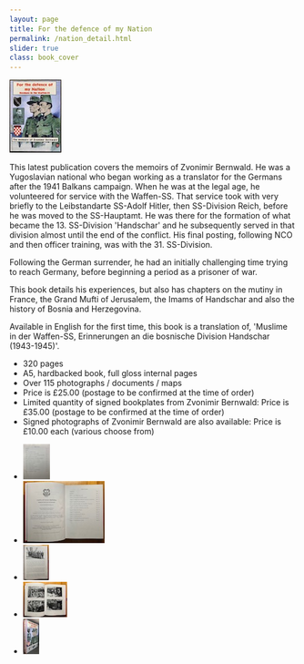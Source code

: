 ```yaml
---
layout: page
title: For the defence of my Nation
permalink: /nation_detail.html
slider: true
class: book_cover
---
```


<img src="./assets/Nation cover.jpg" id="detail" class="center"/>
<p>This latest publication covers the memoirs of Zvonimir Bernwald.  He was a Yugoslavian national who began working as a translator for the Germans after the 1941 Balkans campaign. When he was at the legal age, he volunteered for service with the Waffen-SS. That service took with very briefly to the Leibstandarte SS-Adolf Hitler, then SS-Division Reich, before he was moved to the SS-Hauptamt. He was there for the formation of what became the 13. SS-Division 'Handschar' and he subsequently served in that division almost until the end of the conflict. His final posting, following NCO and then officer training, was with the 31. SS-Division.</p>
<p>Following the German surrender, he had an initially challenging time trying to reach Germany, before beginning a period as a prisoner of war.</p>
<p>This book details his experiences, but also has chapters on the mutiny in France, the Grand Mufti of Jerusalem, the Imams of Handschar and also the history of Bosnia and Herzegovina.</p>
<p>Available in English for the first time, this book is a translation of, 'Muslime in der Waffen-SS, Erinnerungen an die bosnische Division Handschar (1943-1945)'.</p>
<ul class="over">
  <li>320 pages</li>
  <li>A5, hardbacked book, full gloss internal pages</li>
  <li>Over 115 photographs / documents / maps</li>
  <li>Price is £25.00 (postage to be confirmed at the time of order)</li>
  <li>Limited quantity of signed bookplates from Zvonimir Bernwald: Price is £35.00 (postage to be confirmed at the time of order)</li>
  <li>Signed photographs of Zvonimir Bernwald are also available: Price is £10.00 each (various choose from)</li>
</ul>

<div id="folio" class="svwp">
  <ul>
    <li><img alt="Contents page" src="./assets/Nation internal 3.jpg" /></li>
    <li><img alt="Internal page" src="./assets/Nation internal 1.jpg" /></li>
    <li><img alt="Additional internals" src="./assets/Nation internal 2.jpg" /></li>
    <li><img alt="Full cover" src="./assets/Nation internal 4.jpg" /></li>
    <li><img alt="Cover edge" src="./assets/Nation cover 2.jpg" /></li>
  </ul>
</div>
